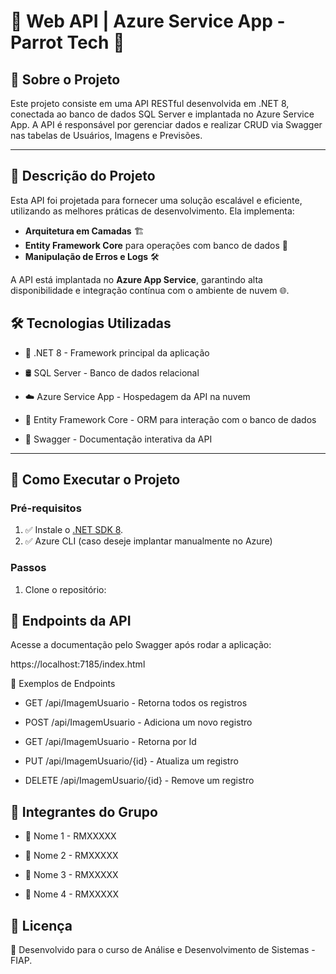 # 🌟 Web API | Azure Service App - Parrot Tech 🌟

## 📌 Sobre o Projeto

Este projeto consiste em uma API RESTful desenvolvida em .NET 8, conectada ao banco de dados SQL Server e implantada no Azure Service App. A API é responsável por gerenciar dados e realizar CRUD via Swagger nas tabelas de Usuários, Imagens e Previsões.

---

## 📖 Descrição do Projeto

Esta API foi projetada para fornecer uma solução escalável e eficiente, utilizando as melhores práticas de desenvolvimento. Ela implementa:

- **Arquitetura em Camadas** 🏗️
- **Entity Framework Core** para operações com banco de dados 💾
- **Manipulação de Erros e Logs** 🛠️

A API está implantada no **Azure App Service**, garantindo alta disponibilidade e integração contínua com o ambiente de nuvem 🌐.

## 🛠️ Tecnologias Utilizadas

- 🎯 .NET 8 - Framework principal da aplicação

- 🛢️ SQL Server - Banco de dados relacional

- ☁️ Azure Service App - Hospedagem da API na nuvem

- 🔗 Entity Framework Core - ORM para interação com o banco de dados

- 📡 Swagger - Documentação interativa da API
  
---

## 🚀 Como Executar o Projeto

### Pré-requisitos

1. ✅ Instale o [.NET SDK 8](https://dotnet.microsoft.com/download/dotnet/8.0).
2. ✅ Azure CLI (caso deseje implantar manualmente no Azure)

### Passos

1. Clone o repositório:

## 📌 Endpoints da API

Acesse a documentação pelo Swagger após rodar a aplicação: 

https://localhost:7185/index.html


🔹 Exemplos de Endpoints

- GET /api/ImagemUsuario - Retorna todos os registros

- POST /api/ImagemUsuario - Adiciona um novo registro
  
- GET /api/ImagemUsuario - Retorna por Id

- PUT /api/ImagemUsuario/{id} - Atualiza um registro

- DELETE /api/ImagemUsuario/{id} - Remove um registro

## 👥 Integrantes do Grupo

- 👤 Nome 1 - RMXXXXX

- 👤 Nome 2 - RMXXXXX

- 👤 Nome 3 - RMXXXXX

- 👤 Nome 4 - RMXXXXX

## 📝 Licença

🚀 Desenvolvido para o curso de Análise e Desenvolvimento de Sistemas - FIAP.
